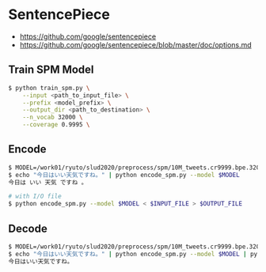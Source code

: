 # SentencePiece

- https://github.com/google/sentencepiece
- https://github.com/google/sentencepiece/blob/master/doc/options.md


## Train SPM Model

```bash
$ python train_spm.py \
    --input <path_to_input_file> \
    --prefix <model_prefix> \
    --output_dir <path_to_destination> \
    --n_vocab 32000 \
    --coverage 0.9995 \
```

## Encode

```bash
$ MODEL=/work01/ryuto/slud2020/preprocess/spm/10M_tweets.cr9999.bpe.32000.model
$ echo "今日はいい天気ですね。" | python encode_spm.py --model $MODEL
今日は いい 天気 ですね 。

# with I/O file
$ python encode_spm.py --model $MODEL < $INPUT_FILE > $OUTPUT_FILE
```

## Decode

```bash
$ MODEL=/work01/ryuto/slud2020/preprocess/spm/10M_tweets.cr9999.bpe.32000.model
$ echo "今日はいい天気ですね。" | python encode_spm.py --model $MODEL | python detokenize_spm.py --model $MODEL
今日はいい天気ですね。
```
